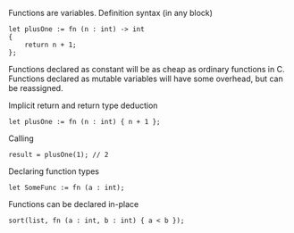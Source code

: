 Functions are variables.
Definition syntax (in any block)

	let plusOne := fn (n : int) -> int
	{
		return n + 1;
	};

Functions declared as constant will be as cheap as ordinary functions in C. Functions declared as mutable variables will have some overhead, but can be reassigned.

Implicit return and return type deduction

	let plusOne := fn (n : int) { n + 1 };

Calling

	result = plusOne(1); // 2

Declaring function types

	let SomeFunc := fn (a : int);

Functions can be declared in-place

	sort(list, fn (a : int, b : int) { a < b });
